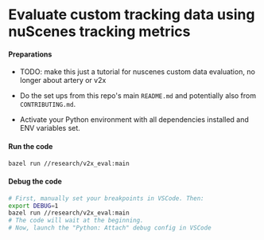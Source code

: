 # Evaluate custom tracking data using nuScenes tracking metrics

#### Preparations

- TODO: make this just a tutorial for nuscenes custom data evaluation, no longer about artery or v2x

- Do the set ups from this repo's main `README.md` and potentially also from `CONTRIBUTING.md`.
- Activate your Python environment with all dependencies installed and ENV variables set.

#### Run the code 

```bash
bazel run //research/v2x_eval:main
```

#### Debug the code

```bash
# First, manually set your breakpoints in VSCode. Then:
export DEBUG=1
bazel run //research/v2x_eval:main
# The code will wait at the beginning.
# Now, launch the "Python: Attach" debug config in VSCode
```
